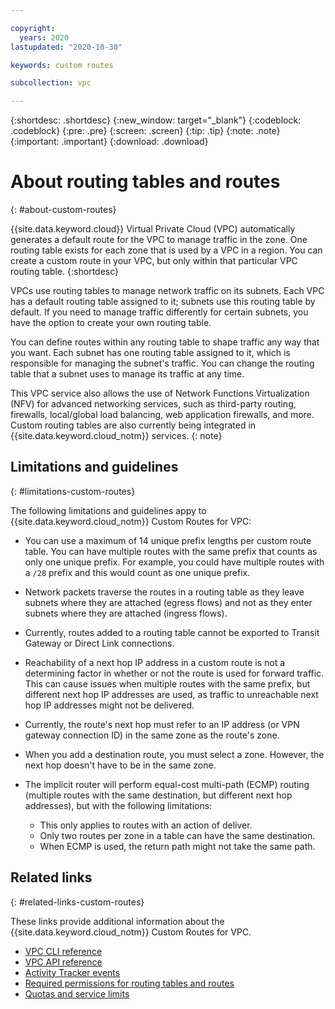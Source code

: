 ```yaml
---

copyright:
  years: 2020
lastupdated: "2020-10-30"

keywords: custom routes

subcollection: vpc

---
```


{:shortdesc: .shortdesc}
{:new_window: target="_blank"}
{:codeblock: .codeblock}
{:pre: .pre}
{:screen: .screen}
{:tip: .tip}
{:note: .note}
{:important: .important}
{:download: .download}

# About routing tables and routes
{: #about-custom-routes}

{{site.data.keyword.cloud}} Virtual Private Cloud (VPC) automatically generates a default route for the VPC to manage traffic in the zone. One routing table exists for each zone that is used by a VPC in a region. You can create a custom route in your VPC, but only within that particular VPC routing table.
{:shortdesc}

VPCs use routing tables to manage network traffic on its subnets. Each VPC has a default routing table assigned to it; subnets use this routing table by default. If you need to manage traffic differently for certain subnets, you have the option to create your own routing table.

You can define routes within any routing table to shape traffic any way that you want. Each subnet has one routing table assigned to it, which is responsible for managing the subnet's traffic. You can change the routing table that a subnet uses to manage its traffic at any time.

This VPC service also allows the use of Network Functions Virtualization (NFV) for advanced networking services, such as third-party routing, firewalls, local/global load balancing, web application firewalls, and more. Custom routing tables are also currently being integrated in {{site.data.keyword.cloud_notm}} services.
{: note}

## Limitations and guidelines
{: #limitations-custom-routes}

The following limitations and guidelines appy to {{site.data.keyword.cloud_notm}} Custom Routes for VPC:

* You can use a maximum of 14 unique prefix lengths per custom route table. You can have multiple routes with the same prefix that counts as only one unique prefix. For example, you could have multiple routes with a `/28` prefix and this would count as one unique prefix.
* Network packets traverse the routes in a routing table as they leave subnets where they are attached (egress flows) and not as they enter subnets where they are attached (ingress flows).
* Currently, routes added to a routing table cannot be exported to Transit Gateway or Direct Link connections.
* Reachability of a next hop IP address in a custom route is not a determining factor in whether or not the route is used for forward traffic. This can cause issues when multiple routes with the same prefix, but different next hop IP addresses are used, as traffic to unreachable next hop IP addresses might not be delivered.
* Currently, the route's next hop must refer to an IP address (or VPN gateway connection ID) in the same zone as the route's zone.
* When you add a destination route, you must select a zone. However, the next hop doesn't have to be in the same zone.
* The implicit router will perform equal-cost multi-path (ECMP) routing (multiple routes with the same destination, but different next hop addresses), but with the following limitations:

   * This only applies to routes with an action of deliver.
   * Only two routes per zone in a table can have the same destination.
   * When ECMP is used, the return path might not take the same path.

## Related links
{: #related-links-custom-routes}

These links provide additional information about the {{site.data.keyword.cloud_notm}} Custom Routes for VPC.

* [VPC CLI reference](/docs/vpc?topic=vpc-infrastructure-cli-plugin-vpc-reference#custom-routes-section)
* [VPC API reference](https://{DomainName}/apidocs/vpc)
* [Activity Tracker events](/docs/vpc?topic=vpc-at-events#events-custom-routes)
* [Required permissions for routing tables and routes](/docs/vpc?topic=vpc-resource-authorizations-required-for-api-and-cli-calls)
* [Quotas and service limits](/docs/vpc?topic=vpc-quotas#routing-tables-routes-quotas)
